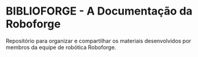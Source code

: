 # BIBLIOFORGE - A Documentação da Roboforge
Repositório para organizar e compartilhar os materiais desenvolvidos por membros da equipe de robótica Roboforge.
